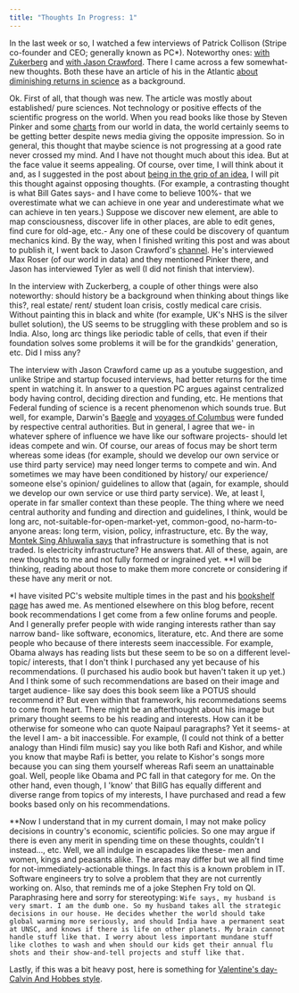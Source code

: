 ```yaml
---
title: "Thoughts In Progress: 1"
---
```

In the last week or so, I watched a few interviews of Patrick Collison (Stripe co-founder and CEO; generally known as PC*). Noteworthy ones: [with Zukerberg](https://www.youtube.com/watch?v=OuvrZFJLXSk) and [with Jason Crawford](https://www.youtube.com/watch?v=8rxS6kj5Zt0). There I came across a few somewhat-new thoughts. Both these have an article of his in the Atlantic [about diminishing returns in science](https://www.theatlantic.com/science/archive/2018/11/diminishing-returns-science/575665/) as a background. 

Ok. First of all, that though was new. The article was mostly about established/ pure sciences. Not technology or positive effects of the scientific progress on the world. When you read books like those by Steven Pinker and some [charts](https://ourworldindata.org/charts) from our world in data, the world certainly seems to be getting better despite news media giving the opposite impression. So in general, this thought that maybe science is not progressing at a good rate never crossed my mind. And I have not thought much about this idea. But at the face value it seems appealing. Of course, over time, I will think about it and, as I suggested in the post about [being in the grip of an idea](https://atul-atul.github.io/In-The-Grip-Of-An-Idea/), I will pit this thought against opposing thoughts. (For example, a contrasting thought is what Bill Gates says- and I have come to believe 100%- that we overestimate what we can achieve in one year and underestimate what we can achieve in ten years.) Suppose we discover new element, are able to map consciousness, discover life in other places, are able to edit genes, find cure for old-age, etc.- Any one of these could be discovery of quantum mechanics kind. By the way, when I finished writing this post and was about to publish it, I went back to Jason Crawford's [channel](https://www.youtube.com/@progressstudiesforyoungsch177/videos). He's interviewed Max Roser (of our world in data) and they mentioned Pinker there, and Jason has interviewed Tyler as well (I did not finish that interview).

In the interview with Zuckerberg, a couple of other things were also noteworthy: should history be a background when thinking about things like this?, real estate/ rent/ student loan crisis, costly medical care crisis. Without painting this in black and white (for example, UK's NHS is the silver bullet solution), the US seems to be struggling with these problem and so is India. Also, long arc things like periodic table of cells, that even if their foundation solves some problems it will be for the grandkids' generation, etc. Did I miss any?

The interview with Jason Crawford came up as a youtube suggestion, and unlike Stripe and startup focused interviews, had better returns for the time spent in watching it. In answer to a question PC argues against centralized body having control, deciding direction and funding, etc. He mentions that Federal funding of science is a recent phenomenon which sounds true. But well, for example, Darwin's [Baegle](https://en.wikipedia.org/wiki/Second_voyage_of_HMS_Beagle) and [voyages of Columbus](https://en.wikipedia.org/wiki/Voyages_of_Christopher_Columbus) were funded by respective central authorities. But in general, I agree that we- in whatever sphere of influence we have like our software projects- should let ideas compete and win. Of course, our areas of focus may be short term whereas some ideas (for example, should we develop our own service or use third party service) may need longer terms to compete and win. And sometimes we may have been conditioned by history/ our experience/ someone else's opinion/ guidelines to allow that (again, for example, should we develop our own service or use third party service). We, at least I, operate in far smaller context than these people. The thing where we need central authority and funding and direction and guidelines, I think, would be long arc, not-suitable-for-open-market-yet, common-good, no-harm-to-anyone areas: long term, vision, policy, infrastructure, etc. By the way, [Montek Sing Ahluwalia says](https://seenunseen.in/episodes/2022/7/11/episode-285-the-life-and-times-of-montek-singh-ahluwalia/) that infrastructure is something that is not traded. Is electricity infrastructure? He answers that. All of these, again, are new thoughts to me and not fully formed or ingrained yet. **I will be thinking, reading about those to make them more concrete or considering if these have any merit or not.

*I have visited PC's website multiple times in the past and his [bookshelf page](https://patrickcollison.com/bookshelf) has awed me. As mentioned elsewhere on this blog before, recent book recommendations I get come from a few online forums and people. And I generally prefer people with wide ranging interests rather than say narrow band- like software, economics, literature, etc. And there are some people who because of there interests seem inaccessible. For example, Obama always has reading lists but these seem to be so on a different level- topic/ interests, that I don't think I purchased any yet because of his recommendations. (I purchased his audio book but haven't taken it up yet.) And I think some of such recommendations are based on their image and target audience- like say does this book seem like a POTUS should recommend it? But even within that framework, his recommedations seems to come from heart. There might be an afterthought about his image but primary thought seems to be his reading and interests. How can it be otherwise for someone who can quote Naipaul paragraphs? Yet it seems- at the level I am- a bit inaccessible. For example, (I could not think of a better analogy than Hindi film music) say you like both Rafi and Kishor, and while you know that maybe Rafi is better,  you relate to Kishor's songs more because you can sing them yourself whereas Rafi seem an unattainable goal. Well, people like Obama and PC fall in that category for me. On the other hand, even though, I 'know' that BillG has equally different and diverse range from topics of my interests, I have purchased and read a few books based only on his recommendations.

**Now I understand that in my current domain, I may not make policy decisions in country's economic, scientific policies. So one may argue if there is even any merit in spending time on these thoughts, couldn't I instead..., etc. Well, we all indulge in escapades like these- men and women, kings and peasants alike. The areas may differ but we all find time for not-immediately-actionable things. In fact this is a known problem in IT. Software engineers try to solve a problem that they are not currently working on. Also, that reminds me of a joke Stephen Fry told on QI. Paraphrasing here and sorry for stereotyping: `Wife says, my husband is very smart. I am the dumb one. So my husband takes all the strategic decisions in our house. He decides whether the world should take global warming more seriously, and should India have a permanent seat at UNSC, and knows if there is life on other planets. My brain cannot handle stuff like that. I worry about less important mundane stuff like clothes to wash and when should our kids get their annual flu shots and their show-and-tell projects and stuff like that.`

Lastly, if this was a bit heavy post, here is something for [Valentine's day- Calvin And Hobbes style](https://www.gocomics.com/comics/lists/1660283/calvin-and-hobbes-valentines-day).